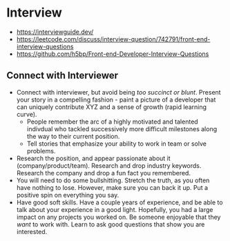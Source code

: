 # Interview

- https://interviewguide.dev/
- https://leetcode.com/discuss/interview-question/742791/front-end-interview-questions
- https://github.com/h5bp/Front-end-Developer-Interview-Questions

## Connect with Interviewer

- Connect with interviewer, but avoid being _too succinct or blunt_. Present your story in a compelling fashion - paint a picture of a developer that can uniquely contribute XYZ and a sense of growth (rapid learning curve).
  - People remember the arc of a highly motivated and talented indivdual who tackled successively more difficult milestones along the way to their current position.
  - Tell stories that emphasize your ability to work in team or solve problems.
- Research the position, and appear passionate about it (company/product/team). Research and drop industry keywords. Research the company and drop a fun fact you remembered.
- You will need to do some bullshitting. Stretch the truth, as you often have nothing to lose. However, make sure you can back it up. Put a positive spin on everything you say.
- Have good soft skills. Have a couple years of experience, and be able to talk about your experience in a good light. Hopefully, you had a large impact on any projects you worked on. Be someone enjoyable that they _want_ to work with. Learn to ask good questions that show you are interested.
